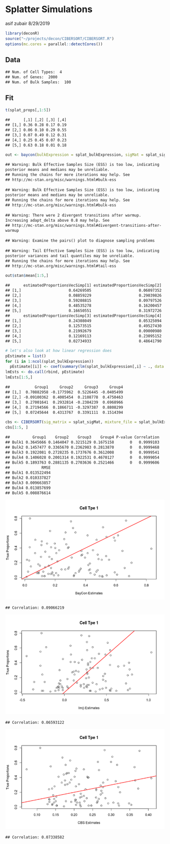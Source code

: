 Splatter Simulations
================
asif zubair
8/29/2019

``` r
library(deconR)
source("~/projects/decon/CIBERSORT/CIBERSORT.R")
options(mc.cores = parallel::detectCores())
```

## Data

    ## Num. of Cell Types:  4 
    ## Num. of Genes:  2000 
    ## Num. of Bulk Samples:  100

## Fit

``` r
t(splat_props[,1:5])
```

    ##      [,1] [,2] [,3] [,4]
    ## [1,] 0.36 0.28 0.17 0.19
    ## [2,] 0.06 0.10 0.29 0.55
    ## [3,] 0.07 0.49 0.12 0.31
    ## [4,] 0.25 0.45 0.07 0.23
    ## [5,] 0.63 0.18 0.01 0.18

``` r
out <- baycon(bulkExpression = splat_bulkExpression, sigMat = splat_sigMat, useHyperPrior = T, refresh = 0, iter = 3000)
```

    ## Warning: Bulk Effective Samples Size (ESS) is too low, indicating posterior means and medians may be unreliable.
    ## Running the chains for more iterations may help. See
    ## http://mc-stan.org/misc/warnings.html#bulk-ess
    
    ## Warning: Bulk Effective Samples Size (ESS) is too low, indicating posterior means and medians may be unreliable.
    ## Running the chains for more iterations may help. See
    ## http://mc-stan.org/misc/warnings.html#bulk-ess

    ## Warning: There were 2 divergent transitions after warmup. Increasing adapt_delta above 0.8 may help. See
    ## http://mc-stan.org/misc/warnings.html#divergent-transitions-after-warmup

    ## Warning: Examine the pairs() plot to diagnose sampling problems

    ## Warning: Tail Effective Samples Size (ESS) is too low, indicating posterior variances and tail quantiles may be unreliable.
    ## Running the chains for more iterations may help. See
    ## http://mc-stan.org/misc/warnings.html#tail-ess

``` r
out$stan$mean[1:5,]
```

    ##      estimatedProportionsVecSimp[1] estimatedProportionsVecSimp[2]
    ## [1,]                     0.64269505                     0.06097352
    ## [2,]                     0.08859229                     0.29039826
    ## [3,]                     0.59208815                     0.09797526
    ## [4,]                     0.48535278                     0.16200457
    ## [5,]                     0.16650551                     0.31972726
    ##      estimatedProportionsVecSimp[3] estimatedProportionsVecSimp[4]
    ## [1,]                     0.24308049                     0.05325094
    ## [2,]                     0.12573515                     0.49527430
    ## [3,]                     0.21992679                     0.09000980
    ## [4,]                     0.12169113                     0.23095152
    ## [5,]                     0.02734933                     0.48641790

``` r
# let's also look at how linear regression does
pEstimate = list()
for (i in 1:ncol(splat_bulkExpression))
  pEstimate[[i]] <- coef(summary(lm(splat_bulkExpression[,i] ~ ., data = splat_sigMat)))[2:5,1]
lmEsts <- do.call(rbind, pEstimate)
lmEsts[1:5,]
```

    ##           Group1     Group2     Group3     Group4
    ## [1,]  0.70882958 -0.1775962  0.5226445 -0.0405499
    ## [2,] -0.09100362  0.4005454  0.2108778  0.4750463
    ## [3,]  0.27001641  0.2932814 -0.2384239  0.6968966
    ## [4,]  0.27194566  0.1866711 -0.3297387  0.8808299
    ## [5,]  0.07245644  0.4313767  0.3391111  0.1514394

``` r
cbs <- CIBERSORT(sig_matrix = splat_sigMat, mixture_file = splat_bulkExpression, perm  = 20)
cbs[1:5, ]
```

    ##          Group1    Group2    Group3    Group4 P-value Correlation
    ## Bulk1 0.3645666 0.1464047 0.3215129 0.1675158       0   0.9999103
    ## Bulk2 0.1457477 0.3365670 0.2362983 0.2813870       0   0.9999468
    ## Bulk3 0.1922081 0.2728235 0.1737676 0.3612008       0   0.9999541
    ## Bulk4 0.1406028 0.2001314 0.1922531 0.4670127       0   0.9999054
    ## Bulk5 0.1893763 0.2881135 0.2703636 0.2521466       0   0.9999606
    ##              RMSE
    ## Bulk1 0.013522494
    ## Bulk2 0.010337827
    ## Bulk3 0.009663857
    ## Bulk4 0.013857699
    ## Bulk5 0.008876614

![](splat_sim_files/figure-gfm/plot-1.png)<!-- -->

    ## Correlation: 0.09066219

![](splat_sim_files/figure-gfm/plot-2.png)<!-- -->

    ## Correlation: 0.06593122

![](splat_sim_files/figure-gfm/plot-3.png)<!-- -->

    ## Correlation: 0.07338582
